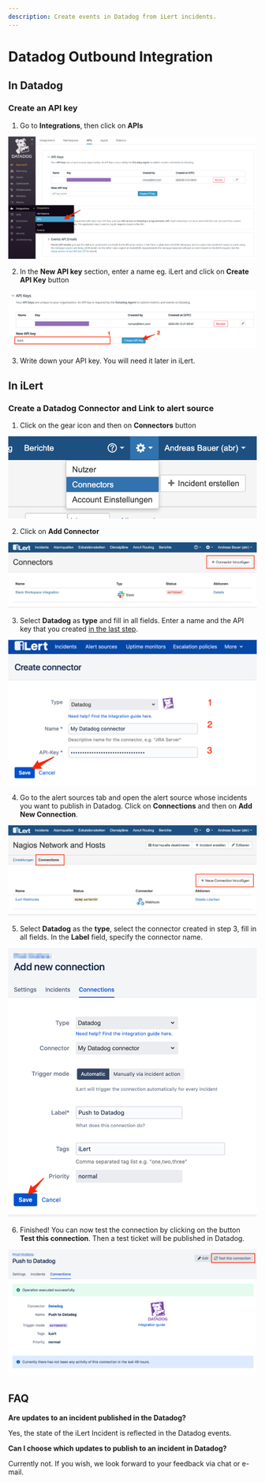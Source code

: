 ```yaml
---
description: Create events in Datadog from iLert incidents.
---
```


# Datadog Outbound Integration

## In Datadog <a id="in-topdesk"></a>

### Create an API key <a id="create-api-user"></a>

1. Go to **Integrations**, then click on **APIs**

![](../../.gitbook/assets/datadog_1.png)

2. In the **New API key** section, enter a name eg. iLert and click on **Create API Key** button

![](../../.gitbook/assets/datadog_2.png)

3. Write down your API key. You will need it later in iLert.

## In iLert <a id="in-ilert"></a>

### Create a Datadog Connector and Link to alert source <a id="create-alarm-source"></a>

1. Click on the gear icon and then on **Connectors** button

![](../../.gitbook/assets/tpdko7.png)

2. Click on **Add Connector**

![](../../.gitbook/assets/tpdko8.png)

3. Select **Datadog** as **type** and fill in all fields. Enter a name and the API key that you created [in the last step]().

![](../../.gitbook/assets/datadog_il1.png)

4. Go to the alert sources tab and open the alert source whose incidents you want to publish in Datadog. Click on **Connections** and then on **Add New Connection**.

![](../../.gitbook/assets/tpdko10.png)

5. Select **Datadog** as the **type**, select the connector created in step 3, fill in all fields. In the **Label** field, specify the connector name.

![](../../.gitbook/assets/datadog_il4.png)

6. Finished! You can now test the connection by clicking on the button **Test this connection**. Then a test ticket will be published in Datadog.

![](../../.gitbook/assets/datadog_il5.png)

## FAQ <a id="faq"></a>

**Are updates to an incident published in the Datadog?**

Yes, the state of the iLert Incident is reflected in the Datadog events.

**Can I choose which updates to publish to an incident in Datadog?**

Currently not. If you wish, we look forward to your feedback via chat or e-mail.

